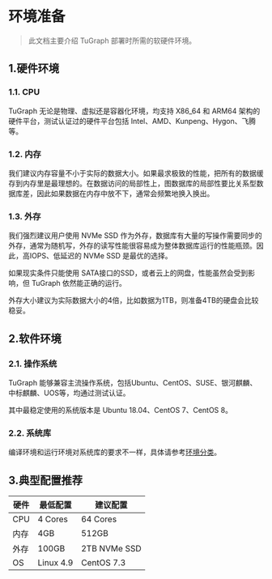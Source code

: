 # 环境准备

> 此文档主要介绍 TuGraph 部署时所需的软硬件环境。

## 1.硬件环境

### 1.1. CPU
TuGraph 无论是物理、虚拟还是容器化环境，均支持 X86_64 和 ARM64 架构的硬件平台，测试认证过的硬件平台包括 Intel、AMD、Kunpeng、Hygon、飞腾等。

### 1.2. 内存

我们建议内存容量不小于实际的数据大小。如果最求极致的性能，把所有的数据缓存到内存里是最理想的。在数据访问的局部性上，图数据库的局部性要比关系型数据库差，因此如果数据在内存中放不下，通常会频繁地换入换出。

### 1.3. 外存
我们强烈建议用户使用 NVMe SSD 作为外存，数据库有大量的写操作需要同步的外存，通常为随机写，外存的读写性能很容易成为整体数据库运行的性能瓶颈。因此，高IOPS、低延迟的 NVMe SSD 是最优的选择。

如果现实条件只能使用 SATA接口的SSD，或者云上的网盘，性能虽然会受到影响，但 TuGraph 依然能正确的运行。

外存大小建议为实际数据大小的4倍，比如数据为1TB，则准备4TB的硬盘会比较稳妥。

## 2.软件环境

### 2.1. 操作系统

TuGraph 能够兼容主流操作系统，包括Ubuntu、CentOS、SUSE、银河麒麟、 中标麒麟、UOS等，均通过测试认证。

其中最稳定使用的系统版本是 Ubuntu 18.04、CentOS 7、CentOS 8。

### 2.2. 系统库

编译环境和运行环境对系统库的要求不一样，具体请参考[环境分类](2.environment-mode.md)。

## 3.典型配置推荐

| 硬件      | 最低配置   | 建议配置                   |
| -------- | --------- | ------------------------ |
| CPU      | 4 Cores   | 64 Cores                 |
| 内存      | 4GB       | 512GB                    |
| 外存      | 100GB     | 2TB NVMe SSD             |
| OS       | Linux 4.9 | CentOS 7.3               |

